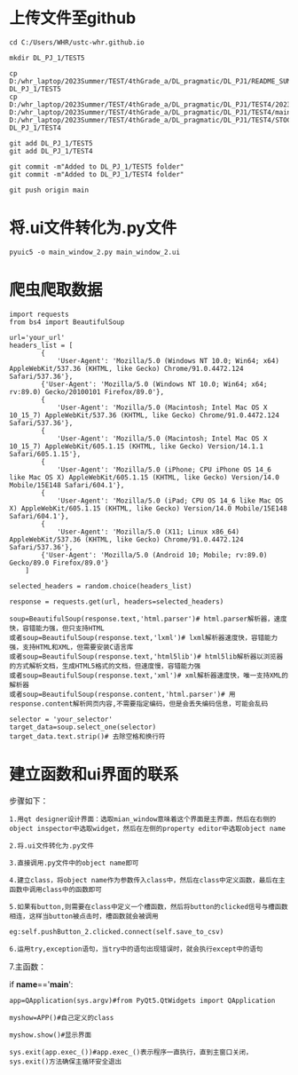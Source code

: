 # 上传文件至github
    
    cd C:/Users/WHR/ustc-whr.github.io
    
    mkdir DL_PJ_1/TEST5
    
    cp D:/whr_laptop/2023Summer/TEST/4thGrade_a/DL_pragmatic/DL_PJ1/README_SUMMARY/SUMMARY.md DL_PJ_1/TEST5
    cp D:/whr_laptop/2023Summer/TEST/4thGrade_a/DL_pragmatic/DL_PJ1/TEST4/20231017_stock.py D:/whr_laptop/2023Summer/TEST/4thGrade_a/DL_pragmatic/DL_PJ1/TEST4/main_window_2.py D:/whr_laptop/2023Summer/TEST/4thGrade_a/DL_pragmatic/DL_PJ1/TEST4/STOCK_APP.png DL_PJ_1/TEST4
    
    git add DL_PJ_1/TEST5
    git add DL_PJ_1/TEST4
    
    git commit -m"Added to DL_PJ_1/TEST5 folder"
    git commit -m"Added to DL_PJ_1/TEST4 folder"
    
    git push origin main

# 将.ui文件转化为.py文件

    pyuic5 -o main_window_2.py main_window_2.ui

#  爬虫爬取数据

    import requests
    from bs4 import BeautifulSoup
    
    url='your_url'
    headers_list = [
            {
                'User-Agent': 'Mozilla/5.0 (Windows NT 10.0; Win64; x64) AppleWebKit/537.36 (KHTML, like Gecko) Chrome/91.0.4472.124 Safari/537.36'},
            {'User-Agent': 'Mozilla/5.0 (Windows NT 10.0; Win64; x64; rv:89.0) Gecko/20100101 Firefox/89.0'},
            {
                'User-Agent': 'Mozilla/5.0 (Macintosh; Intel Mac OS X 10_15_7) AppleWebKit/537.36 (KHTML, like Gecko) Chrome/91.0.4472.124 Safari/537.36'},
            {
                'User-Agent': 'Mozilla/5.0 (Macintosh; Intel Mac OS X 10_15_7) AppleWebKit/605.1.15 (KHTML, like Gecko) Version/14.1.1 Safari/605.1.15'},
            {
                'User-Agent': 'Mozilla/5.0 (iPhone; CPU iPhone OS 14_6 like Mac OS X) AppleWebKit/605.1.15 (KHTML, like Gecko) Version/14.0 Mobile/15E148 Safari/604.1'},
            {
                'User-Agent': 'Mozilla/5.0 (iPad; CPU OS 14_6 like Mac OS X) AppleWebKit/605.1.15 (KHTML, like Gecko) Version/14.0 Mobile/15E148 Safari/604.1'},
            {
                'User-Agent': 'Mozilla/5.0 (X11; Linux x86_64) AppleWebKit/537.36 (KHTML, like Gecko) Chrome/91.0.4472.124 Safari/537.36'},
            {'User-Agent': 'Mozilla/5.0 (Android 10; Mobile; rv:89.0) Gecko/89.0 Firefox/89.0'}
        ]
    
    selected_headers = random.choice(headers_list)

    response = requests.get(url, headers=selected_headers)

    soup=BeautifulSoup(response.text,'html.parser')# html.parser解析器，速度快，容错能力强，但只支持HTML
    或者soup=BeautifulSoup(response.text,'lxml')# lxml解析器速度快，容错能力强，支持HTML和XML，但需要安装C语言库
    或者soup=BeautifulSoup(response.text,'html5lib')# html5lib解析器以浏览器的方式解析文档，生成HTML5格式的文档，但速度慢，容错能力强
    或者soup=BeautifulSoup(response.text,'xml')# xml解析器速度快，唯一支持XML的解析器
    或者soup=BeautifulSoup(response.content,'html.parser')# 用response.content解析网页内容,不需要指定编码，但是会丢失编码信息，可能会乱码

    selector = 'your_selector'
    target_data=soup.select_one(selector)
    target_data.text.strip()# 去除空格和换行符

# 建立函数和ui界面的联系

步骤如下：
    
    1.用qt designer设计界面：选取mian_window意味着这个界面是主界面，然后在右侧的object inspector中选取widget，然后在左侧的property editor中选取object name
    
    2.将.ui文件转化为.py文件
    
    3.直接调用.py文件中的object name即可
    
    4.建立class，将object name作为参数传入class中，然后在class中定义函数，最后在主函数中调用class中的函数即可
    
    5.如果有button,则需要在class中定义一个槽函数，然后将button的clicked信号与槽函数相连，这样当button被点击时，槽函数就会被调用
    
    eg:self.pushButton_2.clicked.connect(self.save_to_csv)
    
    6.运用try,exception语句，当try中的语句出现错误时，就会执行except中的语句

7.主函数：

if __name__=='__main__':

    app=QApplication(sys.argv)#from PyQt5.QtWidgets import QApplication

    myshow=APP()#自己定义的class

    myshow.show()#显示界面

    sys.exit(app.exec_())#app.exec_()表示程序一直执行，直到主窗口关闭，sys.exit()方法确保主循环安全退出

